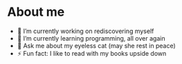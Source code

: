 # About me
- 🔭 I’m currently working on rediscovering myself
- 🌱 I’m currently learning programming, all over again
- 💬 Ask me about my eyeless cat (may she rest in peace)
- ⚡ Fun fact: I like to read with my books upside down

